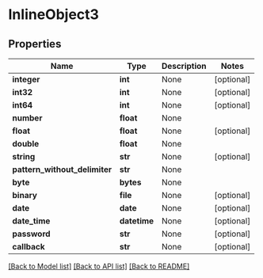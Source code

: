 # InlineObject3

## Properties
Name | Type | Description | Notes
------------ | ------------- | ------------- | -------------
**integer** | **int** | None | [optional] 
**int32** | **int** | None | [optional] 
**int64** | **int** | None | [optional] 
**number** | **float** | None | 
**float** | **float** | None | [optional] 
**double** | **float** | None | 
**string** | **str** | None | [optional] 
**pattern_without_delimiter** | **str** | None | 
**byte** | **bytes** | None | 
**binary** | **file** | None | [optional] 
**date** | **date** | None | [optional] 
**date_time** | **datetime** | None | [optional] 
**password** | **str** | None | [optional] 
**callback** | **str** | None | [optional] 

[[Back to Model list]](../README.md#documentation-for-models) [[Back to API list]](../README.md#documentation-for-api-endpoints) [[Back to README]](../README.md)


